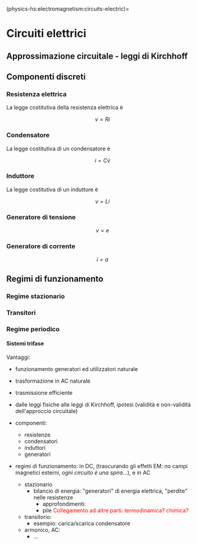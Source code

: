 (physics-hs:electromagnetism:circuits-electric)=
# Circuiti elettrici

## Approssimazione circuitale - leggi di Kirchhoff

## Componenti discreti
### Resistenza elettrica
La legge costitutiva della resistenza elettrica è

$$v = R i$$

### Condensatore
La legge costitutiva di un condensatore è

$$i = C \dot{v}$$

### Induttore
La legge costitutiva di un induttore è

$$v = L \dot{i}$$

### Generatore di tensione

$$v = e$$

### Generatore di corrente

$$i = a$$


## Regimi di funzionamento
### Regime stazionario

### Transitori

### Regime periodico

#### Sistemi trifase
Vantaggi:
- funzionamento generatori ed utilizzatori naturale
- trasformazione in AC naturale
- trasmissione efficiente


- dalle leggi fisiche alle leggi di Kirchhoff, ipotesi (validità e non-validità dell'approccio circuitale)

- componenti:
  - resistenze
  - condensatori
  - induttori
  - generatori

- regimi di funzionamento: in DC, (trascurando gli effetti EM: no campi magnetici esterni, *ogni circuito è una spira*...), e in AC
  - stazionario
    - bilancio di energia: "generatori" di energia elettrica, "perdite" nelle resistenze
      - approfondimenti:
      - pile <span style="color:red"> Collegamento ad altre parti: termodinamica? chimica?</span>
  - transitorio:
    - esempio: carica/scarica condensatore
  - armonico, AC:
    - ... 
